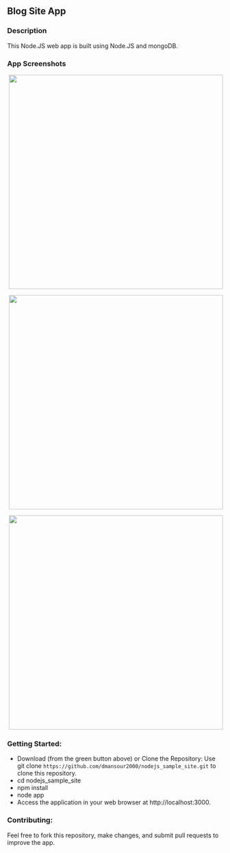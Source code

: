 ## Blog Site App
 
 ### Description

This Node.JS web app is built using Node.JS and mongoDB.

### App Screenshots
<p>
   <img src="https://github.com/dmansour2000/nodejs_sample_site/blob/master/screenshots/Screenshot%202024-10-23%20at%2011.17.26%E2%80%AFPM.png", width="500" hspace="4"/>
</p>
   <img src="https://github.com/dmansour2000/nodejs_sample_site/blob/master/screenshots/Screenshot%202024-10-23%20at%2011.18.16%E2%80%AFPM.png", width="500" hspace="4"/>
   </p>
   <img src="https://github.com/dmansour2000/nodejs_sample_site/blob/master/screenshots/Screenshot%202024-10-23%20at%2011.18.29%E2%80%AFPM.png", width="500" hspace="4"/>
</p>


### Getting Started:

- Download (from the green button above) or Clone the Repository: Use git clone ``` https://github.com/dmansour2000/nodejs_sample_site.git ``` to clone this repository.
- cd nodejs_sample_site
- npm install
- node app
- Access the application in your web browser at http://localhost:3000.


### Contributing:
Feel free to fork this repository, make changes, and submit pull requests to improve the app. 


  

